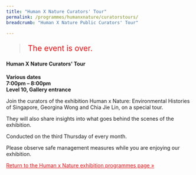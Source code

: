 ```yaml
---
title: "Human X Nature Curators' Tour"
permalink: /programmes/humanxnature/curatorstours/
breadcrumb: "Human X Nature Public Curators' Tour"

---
```



<blockquote style="color: #E21216; font-size: 150%;">The event is over.</blockquote>

#### Human X Nature Curators' Tour

__Various dates__<br>
__7:00pm – 8:00pm__<br>
__Level 10, Gallery entrance__

Join the curators of the exhibition Human x Nature: Environmental Histories of Singapore, Georgina Wong and Chia Jie Lin, on a special tour.

They will also share insights into what goes behind the scenes of the exhibition.

Conducted on the third Thursday of every month.

Please observe safe management measures while you are enjoying our exhibition.

<a href="/exhibitions/past-exhibitions/humanxnature/programmes/" style="color:#E21216;">Return to the Human x Nature exhibition programmes page &#187;</a>
